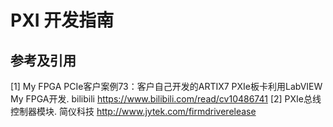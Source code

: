 # PXI 开发指南

## 参考及引用

[1] My FPGA PCIe客户案例73：客户自己开发的ARTIX7 PXIe板卡利用LabVIEW My FPGA开发. bilibili <https://www.bilibili.com/read/cv10486741>
[2] PXIe总线控制器模块. 简仪科技 <http://www.jytek.com/firmdriverelease>